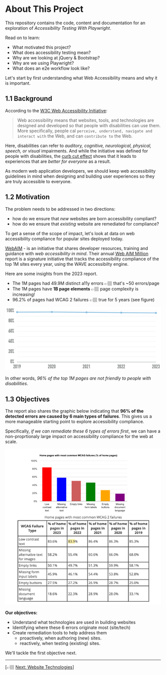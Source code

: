 # About This Project

This repository contains the code, content and documentation for an exploration of _Accessibility Testing With Playwright_.

Read on to learn:
 - What motivated this project?
 - What does accessibility testing mean?
 - Why are we looking at jQuery & Bootstrap?
 - Why are we using Playwright?
 - What does an e2e workflow look like?

 Let's start by first understanding what Web Accessibility means and why it is important.

## 1.1 Background

According to the [W3C Web Accessibility Initiative](https://www.w3.org/WAI/fundamentals/accessibility-intro/):

 > Web accessibility means that websites, tools, and technologies are designed and developed so that people with disabilities can use them. More specifically, people cal `perceive, understand, navigate and interact with` the Web, and can `contribute to` the Web.

Here, disabilities can refer to _auditory, cognitive, neurological, physical, speech, or visual_ impairments. And while the initiative was defined for people with disabilities, the [curb cut effect](https://uxdesign.cc/the-curb-cut-effect-universal-design-b4e3d7da73f5) shows that it leads to experiences that are _better for everyone_ as a result.

As modern web application developers, we should keep web accessibility guidelines in mind when designing and building user experiences so they are truly accessible to everyone.

## 1.2 Motivation

The problem needs to be addressed in two directions:
 - how do we ensure that _new_ websites are born accessibility compliant?
 - how do we ensure that _existing_ website are remediated for compliance?

To get a sense of the scope of impact, let's look at data on web accessibility compliance for popular sites deployed today.

[WebAIM](https://webaim.org/) - is an initiative that shares developer resources, training and guidance with _web accessibility in mind_. Their annual [Web AIM Million](https://webaim.org/projects/million/) report is a signature initiative that tracks the accessibility compliance of the top 1M sites every year, using the WAVE accessibilty engine. 

Here are some insights from the 2023 report.

 - The 1M pages had 49.9M distinct a11y errors 👉🏽 that's ~50 errors/page
 - The 1M pages have **1B page elements** 👉🏽 page complexity is increasing!
 - 96.2% of pages had WCAG 2 failures 👉🏽 true for 5 years (see figure)

![WCAG Conformance Report](../../static/002-wcag-conformance.png)

In other words, _96% of the top 1M pages are not friendly to people with disabilities_. 


## 1.3 Objectives

The report also shares the graphic below indicating that  **96% of the detected errors are caused by 6 main types of failures**. This gives us a more manageable starting point to explore accessibility compliance.

Specifically, _if we can remediate these 6 types of errors first_, we can have a non-proprtionaly large impact on accessibility compliance for the web at scale.

![WCAG Conformance Report](../../static/003-webaim-chart.png)

**Our objectives:**
 - Understand what technologies are used in building websites
 - Identifying where these 6 errors originate most (site/tech)
 - Create remediation tools to help address them
    - proactively, when authoring (new) sites.
    - reactively, when testing (existing) sites.

We'll tackle the first objective next.

---

[👉🏽 [Next: Website Technologies](./2-technologies.md)]